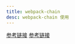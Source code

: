 ```yaml
---
title: webpack-chain
desc: webpack-chain 使用
---
```

[参考链接](https://juejin.cn/post/6844904138954801166)
[参考链接](https://github.com/neutrinojs/webpack-chain)
